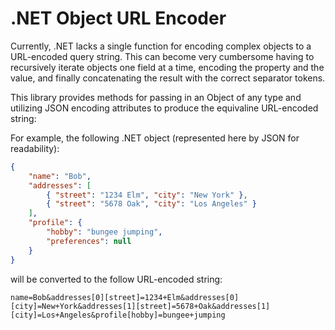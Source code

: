 # .NET Object URL Encoder

Currently, .NET lacks a single function for encoding complex objects to a URL-encoded query string. This can
become very cumbersome having to recursively iterate objects one field at a time, encoding the property
and the value, and finally concatenating the result with the correct separator tokens.

This library provides methods for passing in an Object of any type and utilizing JSON encoding attributes to produce
the equivaline URL-encoded string:

For example, the following .NET object (represented here by JSON for readability):
```json
{
    "name": "Bob",
    "addresses": [
        { "street": "1234 Elm", "city": "New York" },
        { "street": "5678 Oak", "city": "Los Angeles" }
    ],
    "profile": {
        "hobby": "bungee jumping",
        "preferences": null
    }
}
```
will be converted to the follow URL-encoded string:
```
name=Bob&addresses[0][street]=1234+Elm&addresses[0][city]=New+York&addresses[1][street]=5678+Oak&addresses[1][city]=Los+Angeles&profile[hobby]=bungee+jumping
```
